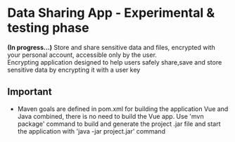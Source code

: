 # Data Sharing App - Experimental & testing phase
**(In progress...)**
Store and share sensitive data and files, encrypted with your personal account, accessible only by the user.  
Encrypting application designed to help users safely share,save and store sensitive data by encrypting it with a user key

## Important
* Maven goals are defined in pom.xml for building the application Vue and Java combined, there is no need to build the Vue app. Use 'mvn package' command to build and generate the project .jar file and start the application with 'java -jar project.jar' command
